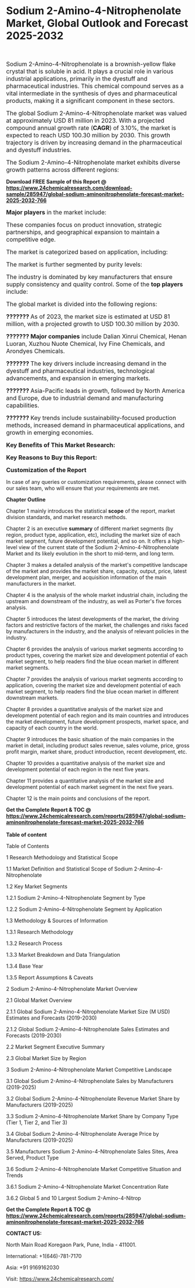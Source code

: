 <h1>Sodium 2-Amino-4-Nitrophenolate Market, Global Outlook and Forecast 2025-2032</h1><br/><p><span style="font-size:16px">Sodium 2-Amino-4-Nitrophenolate is a brownish-yellow flake crystal that is soluble in acid. It plays a crucial role in various industrial applications, primarily in the dyestuff and pharmaceutical industries. This chemical compound serves as a vital intermediate in the synthesis of dyes and pharmaceutical products, making it a significant component in these sectors.</span></p><p><span style="font-size:16px">The global Sodium 2-Amino-4-Nitrophenolate market was valued at approximately USD 81 million in 2023. With a projected compound annual growth rate (<strong>CAGR</strong>) of 3.10%, the market is expected to reach USD 100.30 million by 2030. This growth trajectory is driven by increasing demand in the pharmaceutical and dyestuff industries.</span></p><p><span style="font-size:16px">The Sodium 2-Amino-4-Nitrophenolate market exhibits diverse growth patterns across different regions:</span></p><div><b>Download FREE Sample of this Report @ <a href="https://www.24chemicalresearch.com/download-sample/285947/global-sodium-aminonitrophenolate-forecast-market-2025-2032-766">https://www.24chemicalresearch.com/download-sample/285947/global-sodium-aminonitrophenolate-forecast-market-2025-2032-766</a></b></div><p><span style="font-size:16px"><strong>Major players</strong> in the market include:</span></p><p><span style="font-size:16px">These companies focus on product innovation, strategic partnerships, and geographical expansion to maintain a competitive edge.</span></p><p><span style="font-size:16px">The market is categorized based on application, including:</span></p><p><span style="font-size:16px">The market is further segmented by purity levels:</span></p><p><span style="font-size:16px">The industry is dominated by key manufacturers that ensure supply consistency and quality control. Some of the <strong>top players</strong> include:</span></p><p><span style="font-size:16px">The global market is divided into the following regions:</span></p><p><span style="font-size:16px"><strong>??????? </strong>As of 2023, the market size is estimated at USD 81 million, with a projected growth to USD 100.30 million by 2030.</span></p><p><span style="font-size:16px"><strong>??????? </strong><strong>Major companies</strong> include Dalian Xinrui Chemical, Henan Luoran, Xuzhou Nuote Chemical, Ivy Fine Chemicals, and Arondyes Chemicals.</span></p><p><span style="font-size:16px"><strong>??????? </strong>The key drivers include increasing demand in the dyestuff and pharmaceutical industries, technological advancements, and expansion in emerging markets.</span></p><p><span style="font-size:16px"><strong>??????? </strong>Asia-Pacific leads in growth, followed by North America and Europe, due to industrial demand and manufacturing capabilities.</span></p><p><span style="font-size:16px"><strong>??????? </strong>Key trends include sustainability-focused production methods, increased demand in pharmaceutical applications, and growth in emerging economies.</span></p><p><span style="font-size:16px"><strong>Key Benefits of This Market Research:</strong></span></p><p><span style="font-size:16px"><strong>Key <strong>Reasons to Buy</strong> this Report:</strong></span></p><p><span style="font-size:16px"><strong>Customization of the Report</strong></span></p><p>In case of any queries or customization requirements, please connect with our sales team, who will ensure that your requirements are met.</p><p><strong>Chapter Outline</strong></p><p>Chapter 1 mainly introduces the statistical <strong>scope</strong> of the report, market division standards, and market research methods.</p><p>Chapter 2 is an executive <strong>summary</strong> of different market segments (by region, product type, application, etc), including the market size of each market segment, future development potential, and so on. It offers a high-level view of the current state of the Sodium 2-Amino-4-Nitrophenolate Market and its likely evolution in the short to mid-term, and long term.</p><p>Chapter 3 makes a detailed analysis of the market's competitive landscape of the market and provides the market share, capacity, output, price, latest development plan, merger, and acquisition information of the main manufacturers in the market.</p><p>Chapter 4 is the analysis of the whole market industrial chain, including the upstream and downstream of the industry, as well as Porter's five forces analysis.</p><p>Chapter 5 introduces the latest developments of the market, the driving factors and restrictive factors of the market, the challenges and risks faced by manufacturers in the industry, and the analysis of relevant policies in the industry.</p><p>Chapter 6 provides the analysis of various market segments according to product types, covering the market size and development potential of each market segment, to help readers find the blue ocean market in different market segments.</p><p>Chapter 7 provides the analysis of various market segments according to application, covering the market size and development potential of each market segment, to help readers find the blue ocean market in different downstream markets.</p><p>Chapter 8 provides a quantitative analysis of the market size and development potential of each region and its main countries and introduces the market development, future development prospects, market space, and capacity of each country in the world.</p><p>Chapter 9 introduces the basic situation of the main companies in the market in detail, including product sales revenue, sales volume, price, gross profit margin, market share, product introduction, recent development, etc.</p><p>Chapter 10 provides a quantitative analysis of the market size and development potential of each region in the next five years.</p><p>Chapter 11 provides a quantitative analysis of the market size and development potential of each market segment in the next five years.</p><p>Chapter 12 is the main points and conclusions of the report.</p><div><b>Get the Complete Report & TOC @ <a href="https://www.24chemicalresearch.com/reports/285947/global-sodium-aminonitrophenolate-forecast-market-2025-2032-766">https://www.24chemicalresearch.com/reports/285947/global-sodium-aminonitrophenolate-forecast-market-2025-2032-766</a></b></div><br><b>Table of content</b><p>Table of Contents<br />
 
 1 Research Methodology and Statistical Scope<br />
 
 1.1 Market Definition and Statistical Scope of Sodium 2-Amino-4-Nitrophenolate<br />
 
 1.2 Key Market Segments<br />
 
 1.2.1 Sodium 2-Amino-4-Nitrophenolate Segment by Type<br />
 
 1.2.2 Sodium 2-Amino-4-Nitrophenolate Segment by Application<br />
 
 1.3 Methodology & Sources of Information<br />
 
 1.3.1 Research Methodology<br />
 
 1.3.2 Research Process<br />
 
 1.3.3 Market Breakdown and Data Triangulation<br />
 
 1.3.4 Base Year<br />
 
 1.3.5 Report Assumptions & Caveats<br />
 
 2 Sodium 2-Amino-4-Nitrophenolate Market Overview<br />
 
 2.1 Global Market Overview<br />
 
 2.1.1 Global Sodium 2-Amino-4-Nitrophenolate Market Size (M USD) Estimates and Forecasts (2019-2030)<br />
 
 2.1.2 Global Sodium 2-Amino-4-Nitrophenolate Sales Estimates and Forecasts (2019-2030)<br />
 
 2.2 Market Segment Executive Summary<br />
 
 2.3 Global Market Size by Region<br />
 
 3 Sodium 2-Amino-4-Nitrophenolate Market Competitive Landscape<br />
 
 3.1 Global Sodium 2-Amino-4-Nitrophenolate Sales by Manufacturers (2019-2025)<br />
 
 3.2 Global Sodium 2-Amino-4-Nitrophenolate Revenue Market Share by Manufacturers (2019-2025)<br />
 
 3.3 Sodium 2-Amino-4-Nitrophenolate Market Share by Company Type (Tier 1, Tier 2, and Tier 3)<br />
 
 3.4 Global Sodium 2-Amino-4-Nitrophenolate Average Price by Manufacturers (2019-2025)<br />
 
 3.5 Manufacturers Sodium 2-Amino-4-Nitrophenolate Sales Sites, Area Served, Product Type<br />
 
 3.6 Sodium 2-Amino-4-Nitrophenolate Market Competitive Situation and Trends<br />
 
 3.6.1 Sodium 2-Amino-4-Nitrophenolate Market Concentration Rate<br />
 
 3.6.2 Global 5 and 10 Largest Sodium 2-Amino-4-Nitrop<br><div><b>Get the Complete Report & TOC @ <a href="https://www.24chemicalresearch.com/reports/285947/global-sodium-aminonitrophenolate-forecast-market-2025-2032-766">https://www.24chemicalresearch.com/reports/285947/global-sodium-aminonitrophenolate-forecast-market-2025-2032-766</a></b></div></p>
 
 <b>CONTACT US:</b><br>
 
 North Main Road Koregaon Park, Pune, India - 411001.<br/>
 
 International: +1(646)-781-7170<br/>
 
 Asia: +91 9169162030<br/>
 
 Visit: <a href="https://www.24chemicalresearch.com/">https://www.24chemicalresearch.com/</a>
 
 <br>